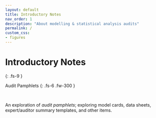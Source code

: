 ```yaml
---
layout: default
title: Introductory Notes
nav_order: 1
description: "About modelling & statistical analysis audits"
permalink: /
custom_css:
- figures
---
```


# Introductory Notes
{: .fs-9 }

Audit Pamphlets
{: .fs-6 .fw-300 }

<br>

An exploration of *audit pamphlets*; exploring model cards, data sheets, expert/auditor summary templates, and other items.

<br>
<br>
<br>
<br>
